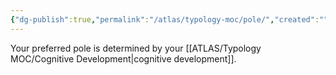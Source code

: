 ```yaml
---
{"dg-publish":true,"permalink":"/atlas/typology-moc/pole/","created":"","updated":"2023-02-01T19:47:59.414+01:00"}
---
```



Your preferred pole is determined by your [[ATLAS/Typology MOC/Cognitive Development\|cognitive development]]. 


